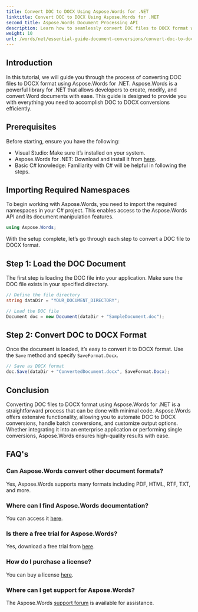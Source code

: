 ```yaml
---
title: Convert DOC to DOCX Using Aspose.Words for .NET
linktitle: Convert DOC to DOCX Using Aspose.Words for .NET
second_title: Aspose.Words Document Processing API
description: Learn how to seamlessly convert DOC files to DOCX format with Aspose.Words for .NET. Our step-by-step guide covers prerequisites, code examples and advanced options.
weight: 10
url: /words/net/essential-guide-document-conversions/convert-doc-to-docx/
---
```

## Introduction

In this tutorial, we will guide you through the process of converting DOC files to DOCX format using Aspose.Words for .NET. Aspose.Words is a powerful library for .NET that allows developers to create, modify, and convert Word documents with ease. This guide is designed to provide you with everything you need to accomplish DOC to DOCX conversions efficiently.

## Prerequisites

Before starting, ensure you have the following:
- Visual Studio: Make sure it’s installed on your system.
- Aspose.Words for .NET: Download and install it from [here](https://releases.aspose.com/words/net/).
- Basic C# knowledge: Familiarity with C# will be helpful in following the steps.

## Importing Required Namespaces

To begin working with Aspose.Words, you need to import the required namespaces in your C# project. This enables access to the Aspose.Words API and its document manipulation features.

```csharp
using Aspose.Words;
```

With the setup complete, let’s go through each step to convert a DOC file to DOCX format.

## Step 1: Load the DOC Document

The first step is loading the DOC file into your application. Make sure the DOC file exists in your specified directory.

```csharp
// Define the file directory
string dataDir = "YOUR_DOCUMENT_DIRECTORY";

// Load the DOC file
Document doc = new Document(dataDir + "SampleDocument.doc");
```

## Step 2: Convert DOC to DOCX Format

Once the document is loaded, it’s easy to convert it to DOCX format. Use the `Save` method and specify `SaveFormat.Docx`.

```csharp
// Save as DOCX format
doc.Save(dataDir + "ConvertedDocument.docx", SaveFormat.Docx);
```

## Conclusion

Converting DOC files to DOCX format using Aspose.Words for .NET is a straightforward process that can be done with minimal code. Aspose.Words offers extensive functionality, allowing you to automate DOC to DOCX conversions, handle batch conversions, and customize output options. Whether integrating it into an enterprise application or performing single conversions, Aspose.Words ensures high-quality results with ease.

## FAQ's

### Can Aspose.Words convert other document formats?
Yes, Aspose.Words supports many formats including PDF, HTML, RTF, TXT, and more.

### Where can I find Aspose.Words documentation?
You can access it [here](https://reference.aspose.com/words/net/).

### Is there a free trial for Aspose.Words?
Yes, download a free trial from [here](https://releases.aspose.com/).

### How do I purchase a license?
You can buy a license [here](https://purchase.aspose.com/buy).

### Where can I get support for Aspose.Words?
The Aspose.Words [support forum](https://forum.aspose.com/c/words/8) is available for assistance.



